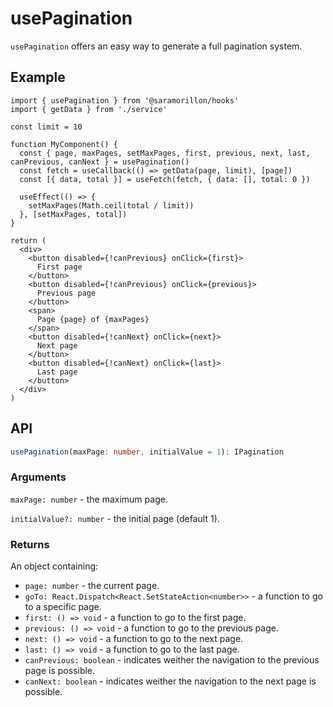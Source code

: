 # usePagination

`usePagination` offers an easy way to generate a full pagination system.

## Example

```tsx
import { usePagination } from '@saramorillon/hooks'
import { getData } from './service'

const limit = 10

function MyComponent() {
  const { page, maxPages, setMaxPages, first, previous, next, last, canPrevious, canNext } = usePagination()
  const fetch = useCallback(() => getData(page, limit), [page])
  const [{ data, total }] = useFetch(fetch, { data: [], total: 0 })

  useEffect(() => {
    setMaxPages(Math.ceil(total / limit))
  }, [setMaxPages, total])
}

return (
  <div>
    <button disabled={!canPrevious} onClick={first}>
      First page
    </button>
    <button disabled={!canPrevious} onClick={previous}>
      Previous page
    </button>
    <span>
      Page {page} of {maxPages}
    </span>
    <button disabled={!canNext} onClick={next}>
      Next page
    </button>
    <button disabled={!canNext} onClick={last}>
      Last page
    </button>
  </div>
)
```

## API

```typescript
usePagination(maxPage: number, initialValue = 1): IPagination
```

### Arguments

`maxPage: number` - the maximum page.

`initialValue?: number` - the initial page (default 1).

### Returns

An object containing:

- `page: number` - the current page.
- `goTo: React.Dispatch<React.SetStateAction<number>>` - a function to go to a specific page.
- `first: () => void` - a function to go to the first page.
- `previous: () => void` - a function to go to the previous page.
- `next: () => void` - a function to go to the next page.
- `last: () => void` - a function to go to the last page.
- `canPrevious: boolean` - indicates weither the navigation to the previous page is possible.
- `canNext: boolean` - indicates weither the navigation to the next page is possible.
